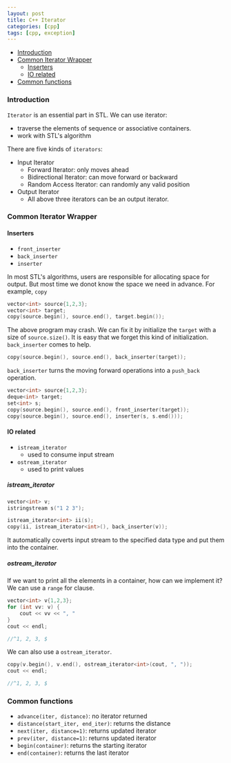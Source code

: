 ```yaml
---
layout: post
title: C++ Iterator
categories: [cpp]
tags: [cpp, exception]
---
```


+ [Introduction](#intro)
+ [Common Iterator Wrapper](#common-iterator-wrapper)
  + [Inserters](#inserter)
  + [IO related](#io-related)
+ [Common functions](#common-iterator-func)

<a id="intro"></a>

### Introduction

`Iterator` is an essential part in STL. We can use iterator:
+ traverse the elements of sequence or associative containers.
+ work with STL's algorithm

There are five kinds of `iterators`:

+ Input Iterator
  + Forward Iterator: only moves ahead
  + Bidirectional Iterator: can move forward or backward
  + Random Access Iterator: can randomly any valid position
+ Output Iterator
  + All above three iterators can be an output iterator.

<a id="common-iterator"></a>

### Common Iterator Wrapper

<a id="inserter"></a>

#### Inserters

+ `front_inserter`
+ `back_inserter`
+ `inserter`

In most STL's algorithms, users are responsible for allocating space for output. But most time we
donot know the space we need in advance. For example, `copy`

```cpp
vector<int> source{1,2,3};
vector<int> target;
copy(source.begin(), source.end(), target.begin());
```

The above program may crash. We can fix it by initialize the `target` with a size of
`source.size()`. It is easy that we forget this kind of initialization. `back_inserter` comes to
help.

```cpp
copy(source.begin(), source.end(), back_inserter(target));
```

`back_inserter` turns the moving forward operations into a `push_back` operation.

```cpp
vector<int> source{1,2,3};
deque<int> target;
set<int> s;
copy(source.begin(), source.end(), front_inserter(target));
copy(source.begin(), source.end(), inserter(s, s.end()));
```

<a id="io-related-iterator"></a>

#### IO related

+ `istream_iterator`
  + used to consume input stream
+ `ostream_iterator`
  + used to print values

##### istream\_iterator

```cpp
vector<int> v;
istringstream s("1 2 3");

istream_iterator<int> ii(s);
copy(ii, istream_iterator<int>(), back_inserter(v));
```

It automatically coverts input stream to the specified data type and put them into the container.

##### ostream\_iterator

If we want to print all the elements in a container, how can we implement it? We can use a `range`
for clause.

```cpp
vector<int> v{1,2,3};
for (int vv: v) {
    cout << vv << ", "
}
cout << endl;

//^1, 2, 3, $
```

We can also use a `ostream_iterator`.

```cpp
copy(v.begin(), v.end(), ostream_iterator<int>(cout, ", "));
cout << endl;

//^1, 2, 3, $
```

<a id="common-iterator-func"></a>

### Common functions

+ `advance(iter, distance)`: no iterator returned
+ `distance(start_iter, end_iter)`: returns the distance
+ `next(iter, distance=1)`: returns updated iterator
+ `prev(iter, distance=1)`: returns updated iterator
+ `begin(container)`: returns the starting iterator
+ `end(container)`: returns the last iterator
